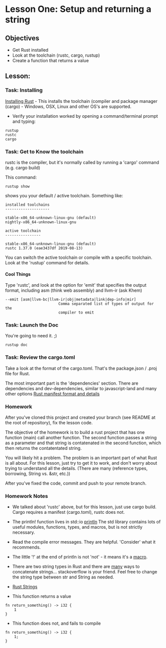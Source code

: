 # Lesson One: Setup and returning a string

## Objectives 

* Get Rust installed
* Look at the toolchain (rustc, cargo, rustup)
* Create a function that returns a value

## Lesson:

### Task: Installing

[Installing Rust](https://www.rust-lang.org/) - This installs the toolchain (compiler and package manager (cargo) - Windows, OSX, Linux and other OS's are supported.   

* Verify your installation worked by opening a command/terminal prompt and typing:

```
rustup
rustc
cargo
```

### Task: Get to Know the toolchain 

rustc is the compiler, but it's normally called by running a 'cargo' command (e.g. cargo build)



This command:
```
rustup show
```
shows you your default / active toolchain.  Something like:

```
installed toolchains
--------------------

stable-x86_64-unknown-linux-gnu (default)
nightly-x86_64-unknown-linux-gnu

active toolchain
----------------

stable-x86_64-unknown-linux-gnu (default)
rustc 1.37.0 (eae3437df 2019-08-13)
```

You can switch the active toolchain or compile with a specific toolchain.  Look at the 'rustup' command for details. 

#### Cool Things 

Type 'rustc', and look at the option for 'emit' that specifies the output format, including asm (think web assembly) and llvm-ir (ask Khem)

```
--emit [asm|llvm-bc|llvm-ir|obj|metadata|link|dep-info|mir]
                        Comma separated list of types of output for the
                        compiler to emit
```


### Task: Launch the Doc 

You're going to need it.  ;)  

```rustup doc```

### Task: Review the cargo.toml

Take a look at the format of the cargo.toml.  That's the package.json / .proj  file for Rust.

The most important part is the 'dependencies' section.  There are dependencies and dev-dependencies, similar to javascript-land and many other options  [Rust manifest format and details](https://rurust.github.io/cargo-docs-ru/manifest.html)


### Homework 

After you've cloned this project and created your branch (see README at the root of repository), fix the lesson code.

The objective of the homework is to build a rust project that has one function (main) call another function.  The second function passes a string as a parameter and that string is contatenated in the second function, which then returns the contatentated string. 

You will likely hit a problem.  The problem is an important part of what Rust is all about.  For this lesson, just try to get it to work, and don't worry about trying to understand all the details. (There are many (reference types, borrowing, String vs. &str, etc.)) 

After you've fixed the code, commit and push to your remote branch.


### Homework Notes 

* We talked about 'rustc' above, but for this lesson, just use cargo build.  Cargo requires a manifest (cargo.toml), rustc does not.  

* The println! function lives in std::io [println](https://doc.rust-lang.org/std/macro.println.html) The std library contains lots of useful modules, functions, types, and macros, but is not strictly necessary. 

* Read the compile error messages.  They are helpful. 'Consider' what it recommends.
* The little '!' at the end of println is not 'not' - it means it's a [macro](https://www.siammakro.co.th/index.php).    
* There are two string types in Rust and there are [many](https://github.com/hoodie/concatenation_benchmarks-rs/blob/master/benches/lib.rs) ways to concatenate strings... stackoverflow is your friend.  Feel free to change the string type between str and String as needed.
* [Rust Strings](https://doc.rust-lang.org/rust-by-example/std/str.html)
* This function returns a value
```
fn return_something() -> i32 {
    1
} 
```
* This function does not, and fails to compile
```
fn return_something() -> i32 {
    1;
} 
```






